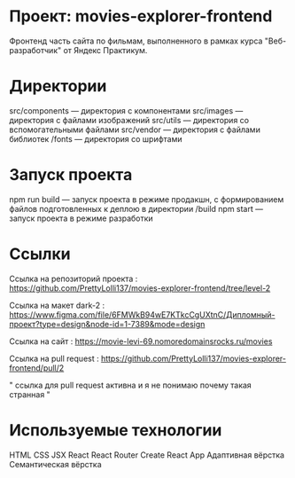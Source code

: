 # Проект: movies-explorer-frontend
Фронтенд часть сайта по фильмам, выполненного в рамках курса "Веб-разработчик" от Яндекс Практикум.

# Директории
src/components — директория с компонентами
src/images — директория с файлами изображений
src/utils — директория со вспомогательными файлами
src/vendor — директория с файлами библиотек
/fonts — директория со шрифтами

# Запуск проекта

npm run build — запуск проекта в режиме продакшн, с формированием файлов подготовленных к деплою в директории /build
npm start — запуск проекта в режиме разработки

# Ссылки
Ссылка на репозиторий проекта : https://github.com/PrettyLolli137/movies-explorer-frontend/tree/level-2

Ссылка на макет dark-2 : https://www.figma.com/file/6FMWkB94wE7KTkcCgUXtnC/Дипломный-проект?type=design&node-id=1-7389&mode=design

Ссылка на сайт : <https://movie-levi-69.nomoredomainsrocks.ru/movies>

Ссылка на pull request :  https://github.com/PrettyLolli137/movies-explorer-frontend/pull/2

" ссылка для pull request активна и я не понимаю почему такая странная "


# Используемые технологии
HTML
CSS
JSX
React
React Router
Create React App
Адаптивная вёрстка
Семантическая вёрстка
